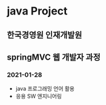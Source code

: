 # java Project
## 한국경영원 인재개발원
## springMVC 웹 개발자 과정

### 2021-01-28

* java 프로그래밍 언어 활용
* 응용 SW 엔지니어링
